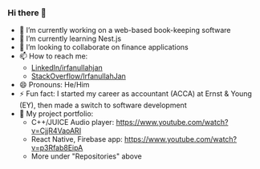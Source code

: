 ### Hi there 👋

- 🔭 I’m currently working on a web-based book-keeping software
- 🌱 I’m currently learning Nest.js
- 👯 I’m looking to collaborate on finance applications
- 📫 How to reach me:
  - [LinkedIn/irfanullahjan](https://www.linkedin.com/in/irfanullahjan/)
  - [StackOverflow/IrfanullahJan](https://stackoverflow.com/users/975164/irfanullah-jan)
- 😄 Pronouns: He/Him
- ⚡ Fun fact: I started my career as accountant (ACCA) at Ernst & Young (EY), then made a switch to software development
- 📲 My project portfolio:
  - C++/JUICE Audio player: https://www.youtube.com/watch?v=CjjR4VaoARI
  - React Native, Firebase app: https://www.youtube.com/watch?v=p3Rfab8EipA
  - More under "Repositories" above
